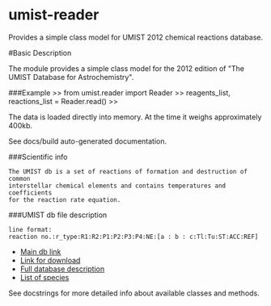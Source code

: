 # umist-reader
Provides a simple class model for UMIST 2012 chemical reactions database.

#Basic Description

The module provides a simple class model for the 2012 edition of "The UMIST Database for Astrochemistry".

###Example
    >> from umist.reader import Reader
    >> reagents_list, reactions_list = Reader.read()
    >> 

The data is loaded directly into memory. At the time it weighs approximately 400kb.

See docs/build auto-generated documentation.

###Scientific info

    The UMIST db is a set of reactions of formation and destruction of common
    interstellar chemical elements and contains temperatures and coefficients
    for the reaction rate equation.

###UMIST db file description

    line format:
    reaction no.:r_type:R1:R2:P1:P2:P3:P4:NE:[a : b : c:Tl:Tu:ST:ACC:REF]

- [Main db link](http://udfa.ajmarkwick.net/)
- [Link for download](http://udfa.ajmarkwick.net/downloads/RATE12.dist.txt)
- [Full database description](http://arxiv.org/pdf/1212.6362v1.pdf)
- [List of species](http://udfa.ajmarkwick.net/index.php?mode=species)

See docstrings for more detailed info about available classes and methods.
